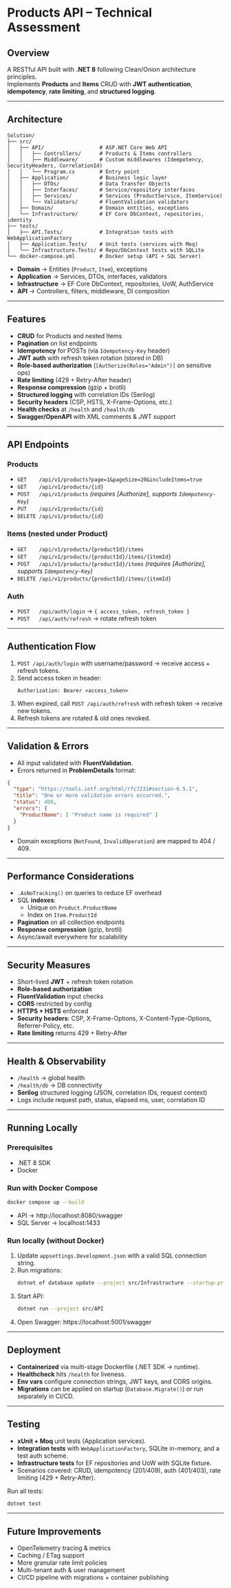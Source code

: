 # Products API – Technical Assessment

## Overview
A RESTful API built with **.NET 8** following Clean/Onion architecture principles.  
Implements **Products** and **Items** CRUD with **JWT authentication**, **idempotency**, **rate limiting**, and **structured logging**.  

---

## Architecture

```
Solution/
├── src/
│   ├── API/                  # ASP.NET Core Web API
│   │   ├── Controllers/      # Products & Items controllers
│   │   ├── Middleware/       # Custom middlewares (Idempotency, SecurityHeaders, CorrelationId)
│   │   └── Program.cs        # Entry point
│   ├── Application/          # Business logic layer
│   │   ├── DTOs/             # Data Transfer Objects
│   │   ├── Interfaces/       # Service/repository interfaces
│   │   ├── Services/         # Services (ProductService, ItemService)
│   │   └── Validators/       # FluentValidation validators
│   ├── Domain/               # Domain entities, exceptions
│   └── Infrastructure/       # EF Core DbContext, repositories, identity
├── tests/
│   ├── API.Tests/            # Integration tests with WebApplicationFactory
│   ├── Application.Tests/    # Unit tests (services with Moq)
│   └── Infrastructure.Tests/ # Repo/DbContext tests with SQLite
└── docker-compose.yml        # Docker setup (API + SQL Server)
```

- **Domain** → Entities (`Product`, `Item`), exceptions  
- **Application** → Services, DTOs, interfaces, validators  
- **Infrastructure** → EF Core DbContext, repositories, UoW, AuthService  
- **API** → Controllers, filters, middleware, DI composition  

---

## Features

- **CRUD** for Products and nested Items  
- **Pagination** on list endpoints  
- **Idempotency** for POSTs (via `Idempotency-Key` header)  
- **JWT auth** with refresh token rotation (stored in DB)  
- **Role-based authorization** (`[Authorize(Roles="Admin")]` on sensitive ops)  
- **Rate limiting** (429 + Retry-After header)  
- **Response compression** (gzip + brotli)  
- **Structured logging** with correlation IDs (Serilog)  
- **Security headers** (CSP, HSTS, X-Frame-Options, etc.)  
- **Health checks** at `/health` and `/health/db`  
- **Swagger/OpenAPI** with XML comments & JWT support  

---

## API Endpoints

### Products
- `GET    /api/v1/products?page=1&pageSize=20&includeItems=true`
- `GET    /api/v1/products/{id}`
- `POST   /api/v1/products` *(requires [Authorize], supports `Idempotency-Key`)*
- `PUT    /api/v1/products/{id}`
- `DELETE /api/v1/products/{id}`

### Items (nested under Product)
- `GET    /api/v1/products/{productId}/items`
- `GET    /api/v1/products/{productId}/items/{itemId}`
- `POST   /api/v1/products/{productId}/items` *(requires [Authorize], supports `Idempotency-Key`)*
- `DELETE /api/v1/products/{productId}/items/{itemId}`

### Auth
- `POST   /api/auth/login` → `{ access_token, refresh_token }`  
- `POST   /api/auth/refresh` → rotate refresh token  

---

## Authentication Flow

1. `POST /api/auth/login` with username/password → receive access + refresh tokens.  
2. Send access token in header:  
   ```
   Authorization: Bearer <access_token>
   ```  
3. When expired, call `POST /api/auth/refresh` with refresh token → receive new tokens.  
4. Refresh tokens are rotated & old ones revoked.  

---

## Validation & Errors

- All input validated with **FluentValidation**.  
- Errors returned in **ProblemDetails** format:  

```json
{
  "type": "https://tools.ietf.org/html/rfc7231#section-6.5.1",
  "title": "One or more validation errors occurred.",
  "status": 400,
  "errors": {
    "ProductName": [ "Product name is required" ]
  }
}
```

- Domain exceptions (`NotFound`, `InvalidOperation`) are mapped to 404 / 409.

---

## Performance Considerations

- `.AsNoTracking()` on queries to reduce EF overhead  
- SQL **indexes**:  
  - Unique on `Product.ProductName`  
  - Index on `Item.ProductId`  
- **Pagination** on all collection endpoints  
- **Response compression** (gzip, brotli)  
- Async/await everywhere for scalability  

---

## Security Measures

- Short-lived **JWT** + refresh token rotation  
- **Role-based authorization**  
- **FluentValidation** input checks  
- **CORS** restricted by config  
- **HTTPS + HSTS** enforced  
- **Security headers**: CSP, X-Frame-Options, X-Content-Type-Options, Referrer-Policy, etc.  
- **Rate limiting** returns 429 + Retry-After  

---

## Health & Observability

- `/health` → global health  
- `/health/db` → DB connectivity  
- **Serilog** structured logging (JSON, correlation IDs, request context)  
- Logs include request path, status, elapsed ms, user, correlation ID  

---

## Running Locally

### Prerequisites
- .NET 8 SDK  
- Docker  

### Run with Docker Compose
```bash
docker compose up --build
```

- API → http://localhost:8080/swagger  
- SQL Server → localhost:1433  

### Run locally (without Docker)
1. Update `appsettings.Development.json` with a valid SQL connection string.  
2. Run migrations:
   ```bash
   dotnet ef database update --project src/Infrastructure --startup-project src/API
   ```
3. Start API:
   ```bash
   dotnet run --project src/API
   ```
4. Open Swagger: https://localhost:5001/swagger  

---

## Deployment

- **Containerized** via multi-stage Dockerfile (.NET SDK → runtime).  
- **Healthcheck** hits `/health` for liveness.  
- **Env vars** configure connection strings, JWT keys, and CORS origins.  
- **Migrations** can be applied on startup (`Database.Migrate()`) or run separately in CI/CD.  

---

## Testing

- **xUnit + Moq** unit tests (Application services).  
- **Integration tests** with `WebApplicationFactory`, SQLite in-memory, and a test auth scheme.  
- **Infrastructure tests** for EF repositories and UoW with SQLite fixture.  
- Scenarios covered: CRUD, idempotency (201/409), auth (401/403), rate limiting (429 + Retry-After).  

Run all tests:

```bash
dotnet test
```

---

## Future Improvements

- OpenTelemetry tracing & metrics  
- Caching / ETag support  
- More granular rate limit policies  
- Multi-tenant auth & user management  
- CI/CD pipeline with migrations + container publishing  
